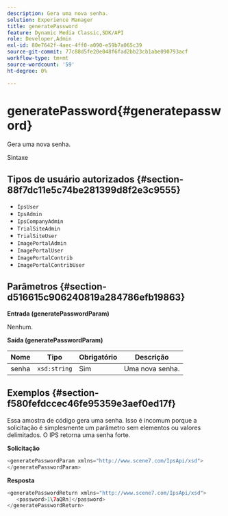 ```yaml
---
description: Gera uma nova senha.
solution: Experience Manager
title: generatePassword
feature: Dynamic Media Classic,SDK/API
role: Developer,Admin
exl-id: 80e7642f-4aec-4ff0-a090-e59b7a065c39
source-git-commit: 77c88d5fe20e048f6fad2bb23cb1abe090793acf
workflow-type: tm+mt
source-wordcount: '59'
ht-degree: 0%

---
```


# generatePassword{#generatepassword}

Gera uma nova senha.

Sintaxe

## Tipos de usuário autorizados {#section-88f7dc11e5c74be281399d8f2e3c9555}

* `IpsUser`
* `IpsAdmin`
* `IpsCompanyAdmin`
* `TrialSiteAdmin`
* `TrialSiteUser`
* `ImagePortalAdmin`
* `ImagePortalUser`
* `ImagePortalContrib`
* `ImagePortalContribUser`

## Parâmetros {#section-d516615c906240819a284786efb19863}

**Entrada (generatePasswordParam)**

Nenhum.

**Saída (generatePasswordParam)**

| Nome | Tipo | Obrigatório | Descrição |
|---|---|---|---|
| senha | `xsd:string` | Sim | Uma nova senha. |

## Exemplos {#section-f580fefdccec46fe95359e3aef0ed17f}

Essa amostra de código gera uma senha. Isso é incomum porque a solicitação é simplesmente um parâmetro sem elementos ou valores delimitados. O IPS retorna uma senha forte.

**Solicitação**

```java
<generatePasswordParam xmlns="http://www.scene7.com/IpsApi/xsd">
</generatePasswordParam>
```

**Resposta**

```java
<generatePasswordReturn xmlns="http://www.scene7.com/IpsApi/xsd">
   <password>1\7aQRn]</password>
</generatePasswordReturn>
```
